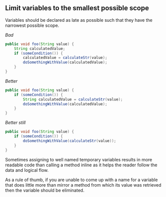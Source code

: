 ## Limit variables to the smallest possible scope

Variables should be declared as late as possible such that they have the narrowest possible scope.

*Bad*

```java
public void foo(String value) {
    String calculatedValue;
    if (someCondition()) {
        calculatedValue = calculateStr(value);
        doSomethingWithValue(calculatedValue);
    }
}
```

*Better*

```java
public void foo(String value) {
    if (someCondition()) {
        String calculatedValue = calculateStr(value);
        doSomethingWithValue(calculatedValue);
    }
}
```

*Better still*

```java
public void foo(String value) {
    if (someCondition()) {
        doSomethingWithValue(calculateStr(value));
    }
}
```

Sometimes assigning to well named temporary variables results in more readable code than calling a method inline as it helps the reader follow the data and logical flow.

As a rule of thumb, if you are unable to come up with a name for a variable that does little more than mirror a method from which its value was retrieved then the variable should be eliminated.

